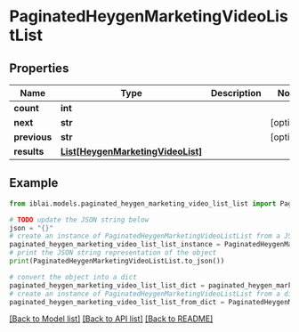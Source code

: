 # PaginatedHeygenMarketingVideoListList


## Properties

Name | Type | Description | Notes
------------ | ------------- | ------------- | -------------
**count** | **int** |  | 
**next** | **str** |  | [optional] 
**previous** | **str** |  | [optional] 
**results** | [**List[HeygenMarketingVideoList]**](HeygenMarketingVideoList.md) |  | 

## Example

```python
from iblai.models.paginated_heygen_marketing_video_list_list import PaginatedHeygenMarketingVideoListList

# TODO update the JSON string below
json = "{}"
# create an instance of PaginatedHeygenMarketingVideoListList from a JSON string
paginated_heygen_marketing_video_list_list_instance = PaginatedHeygenMarketingVideoListList.from_json(json)
# print the JSON string representation of the object
print(PaginatedHeygenMarketingVideoListList.to_json())

# convert the object into a dict
paginated_heygen_marketing_video_list_list_dict = paginated_heygen_marketing_video_list_list_instance.to_dict()
# create an instance of PaginatedHeygenMarketingVideoListList from a dict
paginated_heygen_marketing_video_list_list_from_dict = PaginatedHeygenMarketingVideoListList.from_dict(paginated_heygen_marketing_video_list_list_dict)
```
[[Back to Model list]](../README.md#documentation-for-models) [[Back to API list]](../README.md#documentation-for-api-endpoints) [[Back to README]](../README.md)


